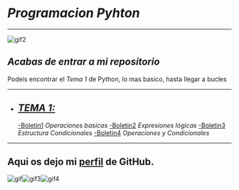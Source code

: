 # _Programacion Pyhton_

---
![gif2][gif2]
## *Acabas de entrar a mi _repositorio_*

Podeis encontrar el _Tema 1_ de Python, lo mas basico, hasta llegar a bucles

---

- ## [*TEMA 1:*][tema1]

  [-Boletin1][boletin1]
    _*Operaciones basicas*_
  [-Boletin2][boletin2]
    _*Expresiones lógicas*_
  [-Boletin3][boletin3]
    _*Estructura Condicionales*_
  [-Boletin4][boletin4]
  _*Operaciones y Condicionales*_
---
Aqui os dejo mi [perfil][perfil] de GitHub.
---
![gif]![gif3]![gif4]















[tema1]:https://github.com/RafaMoreno10/programacion_python2022/tree/master/Tema1_programacionEstructurada
[boletin1]:https://github.com/RafaMoreno10/programacion_python2022/blob/master/Tema1_programacionEstructurada/Boletin1_operacionesBasicas.py
[boletin2]:https://github.com/RafaMoreno10/programacion_python2022/blob/master/Tema1_programacionEstructurada/Boletin2_expresionesLogicas.py
[boletin3]:https://github.com/RafaMoreno10/programacion_python2022/blob/master/Tema1_programacionEstructurada/Boletin3_estructurasCondicionales.py
[boletin4]:https://github.com/RafaMoreno10/programacion_python2022/blob/master/Tema1_programacionEstructurada/Boletin4_operacion_Y_condicionales.py
[perfil]:https://github.com/RafaMoreno10
[gif]:https://c.tenor.com/2aBpJJqQAvYAAAAM/monkey.gif
[gif2]:https://c.tenor.com/PqXSml4qJZkAAAAC/sabe-una-cosa-skippy.gif
[gif3]:https://media.tenor.com/cTX3SNDFgyEAAAAM/aaaa-monkey.gif
[gif4]:https://media.tenor.com/wsChytFfrS4AAAAM/monki-flip-monkey.gif
